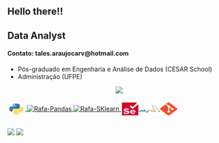 ## Hello there!!
<h2> Data Analyst</h2>
<h4> Contato: tales.araujocarv@hotmail.com </h4>
<ul>
  <li>Pós-graduado em Engenharia e Análise de Dados (CESAR School)</li>
  <li>Administração (UFPE)</li> 
</ul>
<div align="center">
  <a href="https://github.com/talesaraujoc">
<!--   <img height="180em" src="https://github-readme-stats.vercel.app/api?username=talesaraujoc&show_icons=true&theme=dracula&include_all_commits=true&count_private=true"/> -->
  <img height="180em" src="https://github-readme-stats.vercel.app/api/top-langs/?username=talesaraujoc&layout=compact&langs_count=7&theme=dracula"/>
</div>
<div style="display: inline_block"><br>
  <img align="center" alt="Rafa-Python" height="30" width="40" src="https://raw.githubusercontent.com/devicons/devicon/master/icons/python/python-original.svg">
  <img align="center" alt="Rafa-Pandas" height="35" width="45" src="https://encrypted-tbn0.gstatic.com/images?q=tbn:ANd9GcSdM-flsqMev-CGxztvU3DMzboeQkIFxfzDaj9MdWlrDA&s">
  <img align="center" alt="Rafa-SKlearn" height="30" width="40" src="https://upload.wikimedia.org/wikipedia/commons/0/05/Scikit_learn_logo_small.svg">
  <img align="center" alt="Rafa-Selenium" height="30" width="40" src="https://github.com/devicons/devicon/blob/master/icons/selenium/selenium-original.svg">
  <img align="center" alt="Rafa-MySql" height="30" width="40" src="https://github.com/devicons/devicon/blob/master/icons/mysql/mysql-original-wordmark.svg">
  <img align="center" alt="Rafa-Git" height="30" width="40" src="https://github.com/devicons/devicon/blob/master/icons/git/git-original.svg">
</div>

  ##
  
<div> 
  <a href = "mailto:tales.araujocarv@hotmail.com"><img src="https://img.shields.io/badge/-Gmail-red?style=for-the-badge&logo=gmail&logoColor=white" target="_blank"></a>
  <a href="https://www.linkedin.com/in/talesaraujocarv07/" target="_blank"><img src="https://img.shields.io/badge/-LinkedIn-%230077B5?style=for-the-badge&logo=linkedin&logoColor=white" target="_blank"></a>
<!--      <a href="https://rafaelmoraescruz.github.io/Portif-lio/" target="_blank"><img src="https://img.shields.io/badge/PortifÃ³lio-Warning?style=for-the-badge" target="_blank"></a> -->

   
</div>
